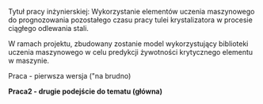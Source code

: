 Tytuł pracy inżynierskiej: Wykorzystanie elementów uczenia maszynowego do prognozowania pozostałego czasu pracy tulei krystalizatora w procesie ciągłego odlewania stali.

W ramach projektu, zbudowany zostanie model wykorzystujący biblioteki uczenia maszynowego w celu predykcji żywotności krytycznego elementu w maszynie.

Praca - pierwsza wersja ("na brudno)

**Praca2 - drugie podejście do tematu (główna)**
